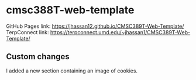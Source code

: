 # cmsc388T-web-template

GitHub Pages link: https://jhassan12.github.io/CMSC389T-Web-Template/ <br />
TerpConnect link: https://terpconnect.umd.edu/~jhassan1/CMSC389T-Web-Template/

## Custom changes
I added a new section containing an image of cookies.
